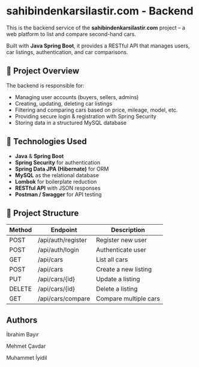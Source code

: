 # sahibindenkarsilastir.com - Backend

This is the backend service of the **sahibindenkarsilastir.com** project – a web platform to list and compare second-hand cars.

Built with **Java Spring Boot**, it provides a RESTful API that manages users, car listings, authentication, and car comparisons.

## 🚗 Project Overview

The backend is responsible for:
- Managing user accounts (buyers, sellers, admins)
- Creating, updating, deleting car listings
- Filtering and comparing cars based on price, mileage, model, etc.
- Providing secure login & registration with Spring Security
- Storing data in a structured MySQL database

## 🧰 Technologies Used

- **Java** & **Spring Boot**
- **Spring Security** for authentication
- **Spring Data JPA (Hibernate)** for ORM
- **MySQL** as the relational database
- **Lombok** for boilerplate reduction
- **RESTful API** with JSON responses
- **Postman / Swagger** for API testing

## 📂 Project Structure


| Method | Endpoint           | Description           |
| ------ | ------------------ | --------------------- |
| POST   | /api/auth/register | Register new user     |
| POST   | /api/auth/login    | Authenticate user     |
| GET    | /api/cars          | List all cars         |
| POST   | /api/cars          | Create a new listing  |
| PUT    | /api/cars/{id}     | Update a listing      |
| DELETE | /api/cars/{id}     | Delete a listing      |
| GET    | /api/cars/compare  | Compare multiple cars |

## Authors
İbrahim Bayır

Mehmet Çavdar

Muhammet İyidil
